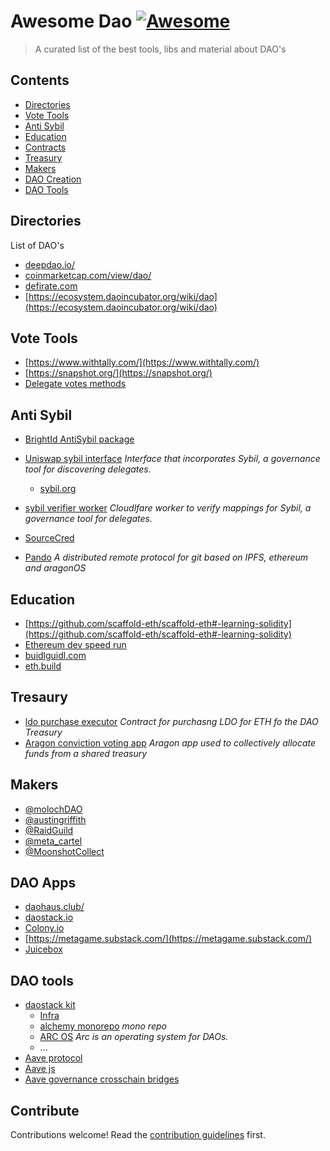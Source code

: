 # Awesome Dao [![Awesome](https://awesome.re/badge.svg)](https://awesome.re)

> A curated list of the best tools, libs and material about DAO&#39;s 


## Contents

- [Directories](#directories)
- [Vote Tools](#vote-tools)
- [Anti Sybil](#anti-sybil)
- [Education](#education)
- [Contracts](#contracts)
- [Treasury](#treasury)
- [Makers](#makers)
- [DAO Creation](#dao-creation)
- [DAO Tools](#dao-tools)


## Directories

List of DAO's

- [deepdao.io/](https://deepdao.io/)
- [coinmarketcap.com/view/dao/](https://coinmarketcap.com/view/dao/)
- [defirate.com](https://defirate.com/daos/)
- [https://ecosystem.daoincubator.org/wiki/dao](https://ecosystem.daoincubator.org/wiki/dao)


## Vote Tools
- [https://www.withtally.com/](https://www.withtally.com/)
- [https://snapshot.org/](https://snapshot.org/)
- [Delegate votes methods](https://github.com/compound-developers/compound-governance-examples/tree/master/signature-examples)

## Anti Sybil
- [BrightId AntiSybil package](https://github.com/BrightID/BrightID-AntiSybil)
- [Uniswap sybil interface](https://github.com/Uniswap/sybil-interface) *Interface that incorporates Sybil, a governance tool for discovering delegates.*
    - [sybil.org](sybil.org/)
- [sybil verifier worker](https://github.com/Uniswap/sybil-verifier-worker) *Cloudlfare worker to verify mappings for Sybil, a governance tool for delegates.*

- [SourceCred](https://sourcecred.io/)
- [Pando](https://github.com/pandonetwork/pando) *A distributed remote protocol for git based on IPFS, ethereum and aragonOS*

## Education
- [https://github.com/scaffold-eth/scaffold-eth#-learning-solidity](https://github.com/scaffold-eth/scaffold-eth#-learning-solidity)
- [Ethereum dev speed run](https://medium.com/@austin_48503/%EF%B8%8Fethereum-dev-speed-run-bd72bcba6a4c)
- [buidlguidl.com](https://buidlguidl.com/)
- [eth.build](https://eth.build/)

## Tresaury
- [ldo purchase executor](https://github.com/lidofinance/ldo-purchase-executor) *Contract for purchasng LDO for ETH fo the DAO Treasury*
- [Aragon conviction voting app](https://github.com/1Hive/conviction-voting-app) *Aragon app used to collectively allocate funds from a shared treasury*

## Makers
- [@molochDAO](https://twitter.com/molochDAO)
- [@austingriffith](https://twitter.com/austingriffith)
- [@RaidGuild](https://twitter.com/RaidGuild)
- [@meta_cartel](https://twitter.com/meta_cartel)
- [@MoonshotCollect](https://twitter.com/MoonshotCollect)


## DAO Apps
- [daohaus.club/](https://daohaus.club/)
- [daostack.io](https://daostack.io/)
- [Colony.io](http://Colony.io)
- [https://metagame.substack.com/](https://metagame.substack.com/)
- [Juicebox](https://juicebox.money/#/)

## DAO tools
- [daostack kit](https://github.com/daostack/DAOstack-Hackers-Kit)
    - [Infra](https://github.com/daostack/infra)
    - [alchemy monorepo](https://github.com/daostack/alchemy-monorepo) *mono repo*
    - [ARC OS](https://github.com/daostack/arc) *Arc is an operating system for DAOs.*
    - ...
- [Aave protocol](https://github.com/aave/aave-protocol)
- [Aave js](https://github.com/aave/aave-js)
- [Aave governance crosschain bridges](https://github.com/aave/governance-crosschain-bridges)

## Contribute

Contributions welcome! Read the [contribution guidelines](contributing.md) first.

